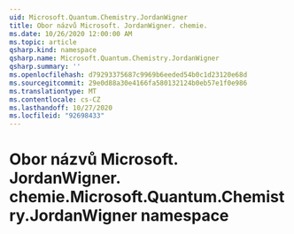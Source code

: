 ```yaml
---
uid: Microsoft.Quantum.Chemistry.JordanWigner
title: Obor názvů Microsoft. JordanWigner. chemie.
ms.date: 10/26/2020 12:00:00 AM
ms.topic: article
qsharp.kind: namespace
qsharp.name: Microsoft.Quantum.Chemistry.JordanWigner
qsharp.summary: ''
ms.openlocfilehash: d79293375687c9969b6eeded54b0c1d23120e68d
ms.sourcegitcommit: 29e0d88a30e4166fa580132124b0eb57e1f0e986
ms.translationtype: MT
ms.contentlocale: cs-CZ
ms.lasthandoff: 10/27/2020
ms.locfileid: "92698433"
---
```

# <a name="microsoftquantumchemistryjordanwigner-namespace"></a><span data-ttu-id="49abd-102">Obor názvů Microsoft. JordanWigner. chemie.</span><span class="sxs-lookup"><span data-stu-id="49abd-102">Microsoft.Quantum.Chemistry.JordanWigner namespace</span></span>



